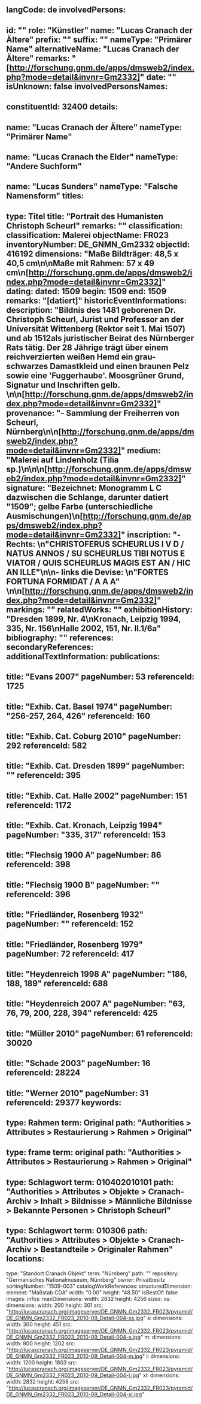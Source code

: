 langCode: de
involvedPersons: 
 - 
   id: ""
  role: "Künstler"
  name: "Lucas Cranach der Ältere"
  prefix: ""
  suffix: ""
  nameType: "Primärer Name"
  alternativeName: "Lucas Cranach der Ältere"
  remarks: "[http://forschung.gnm.de/apps/dmsweb2/index.php?mode=detail&invnr=Gm2332]"
  date: ""
  isUnknown: false
involvedPersonsNames: 
 - 
   constituentId: 32400
  details: 
   - 
   name: "Lucas Cranach der Ältere"
    nameType: "Primärer Name"
   - 
   name: "Lucas Cranach the Elder"
    nameType: "Andere Suchform"
   - 
   name: "Lucas Sunders"
    nameType: "Falsche Namensform"
titles: 
 - 
   type: Titel
  title: "Portrait des Humanisten Christoph Scheurl"
  remarks: ""
classification: 
 classification: Malerei
objectName: FR023
inventoryNumber: DE_GNMN_Gm2332
objectId: 416192
dimensions: "Maße Bildträger: 48,5 x 40,5 cm\n\nMaße mit Rahmen: 57 x 49 cm\n[http://forschung.gnm.de/apps/dmsweb2/index.php?mode=detail&invnr=Gm2332]"
dating: 
 dated: 1509
 begin: 1509
 end: 1509
 remarks: "[datiert]"
 historicEventInformations: 
description: "Bildnis des 1481 geborenen Dr. Christoph Scheurl, Jurist und Professor an der Universität Wittenberg (Rektor seit 1. Mai 1507) und ab 1512als juristischer Beirat des Nürnberger Rats tätig. Der 28 Jährige trägt über einem reichverzierten weißen Hemd ein grau-schwarzes Damastkleid und einen braunen Pelz sowie eine 'Fuggerhaube'. Moosgrüner Grund, Signatur und Inschriften gelb. \n\n[http://forschung.gnm.de/apps/dmsweb2/index.php?mode=detail&invnr=Gm2332]"
provenance: "- Sammlung der Freiherren von Scheurl, Nürnberg\n\n[http://forschung.gnm.de/apps/dmsweb2/index.php?mode=detail&invnr=Gm2332]"
medium: "Malerei auf Lindenholz (Tilia sp.)\n\n\n[http://forschung.gnm.de/apps/dmsweb2/index.php?mode=detail&invnr=Gm2332]"
signature: "Bezeichnet: Monogramm L C dazwischen die Schlange, darunter datiert \"1509\"; gelbe Farbe (unterschiedliche Ausmischungen)\n[http://forschung.gnm.de/apps/dmsweb2/index.php?mode=detail&invnr=Gm2332]"
inscription: "- Rechts: \n\"CHRISTOFERUS SCHEURLUS I V D / NATUS ANNOS / SU SCHEURLUS TIBI NOTUS E VIATOR / QUIS SCHEURLUS MAGIS EST AN / HIC AN ILLE\"\n\n- links die Devise: \n\"FORTES FORTUNA FORMIDAT / A A A\" \n\n[http://forschung.gnm.de/apps/dmsweb2/index.php?mode=detail&invnr=Gm2332]"
markings: ""
relatedWorks: ""
exhibitionHistory: "Dresden 1899, Nr. 4\nKronach, Leipzig 1994, 335, Nr. 156\nHalle 2002, 151, Nr. II.1/6a"
bibliography: ""
references: 
secondaryReferences: 
additionalTextInformation: 
publications: 
 - 
   title: "Evans 2007"
  pageNumber: 53
  referenceId: 1725
 - 
   title: "Exhib. Cat. Basel 1974"
  pageNumber: "256-257, 264, 426"
  referenceId: 160
 - 
   title: "Exhib. Cat. Coburg 2010"
  pageNumber: 292
  referenceId: 582
 - 
   title: "Exhib. Cat. Dresden 1899"
  pageNumber: ""
  referenceId: 395
 - 
   title: "Exhib. Cat. Halle 2002"
  pageNumber: 151
  referenceId: 1172
 - 
   title: "Exhib. Cat. Kronach, Leipzig 1994"
  pageNumber: "335, 317"
  referenceId: 153
 - 
   title: "Flechsig 1900 A"
  pageNumber: 86
  referenceId: 398
 - 
   title: "Flechsig 1900 B"
  pageNumber: ""
  referenceId: 396
 - 
   title: "Friedländer, Rosenberg 1932"
  pageNumber: ""
  referenceId: 152
 - 
   title: "Friedländer, Rosenberg 1979"
  pageNumber: 72
  referenceId: 417
 - 
   title: "Heydenreich 1998 A"
  pageNumber: "186, 188, 189"
  referenceId: 688
 - 
   title: "Heydenreich 2007 A"
  pageNumber: "63, 76, 79, 200, 228, 394"
  referenceId: 425
 - 
   title: "Müller 2010"
  pageNumber: 61
  referenceId: 30020
 - 
   title: "Schade 2003"
  pageNumber: 16
  referenceId: 28224
 - 
   title: "Werner 2010"
  pageNumber: 31
  referenceId: 29377
keywords: 
 - 
   type: Rahmen
  term: Original
  path: "Authorities > Attributes > Restaurierung > Rahmen > Original"
 - 
   type: frame
  term: original
  path: "Authorities > Attributes > Restaurierung > Rahmen > Original"
 - 
   type: Schlagwort
  term: 010402010101
  path: "Authorities > Attributes > Objekte > Cranach-Archiv > Inhalt > Bildnisse > Männliche Bildnisse > Bekannte Personen > Christoph Scheurl"
 - 
   type: Schlagwort
  term: 010306
  path: "Authorities > Attributes > Objekte > Cranach-Archiv > Bestandteile > Originaler Rahmen"
locations: 
 - 
   type: "Standort Cranach Objekt"
  term: "Nürnberg"
  path: ""
repository: "Germanisches Nationalmuseum, Nürnberg"
owner: Privatbesitz
sortingNumber: "1509-003"
catalogWorkReferences: 
structuredDimension: 
 element: "Maßstab CDA"
 width: "0.00"
 height: "48.50"
isBestOf: false
images: 
 infos: 
  maxDimensions: 
   width: 2832
   height: 4256
 sizes: 
  xs: 
   dimensions: 
    width: 200
    height: 301
   src: "http://lucascranach.org/imageserver/DE_GNMN_Gm2332_FR023/pyramid/DE_GNMN_Gm2332_FR023_2010-09_Detail-004-xs.jpg"
  s: 
   dimensions: 
    width: 300
    height: 451
   src: "http://lucascranach.org/imageserver/DE_GNMN_Gm2332_FR023/pyramid/DE_GNMN_Gm2332_FR023_2010-09_Detail-004-s.jpg"
  m: 
   dimensions: 
    width: 800
    height: 1202
   src: "http://lucascranach.org/imageserver/DE_GNMN_Gm2332_FR023/pyramid/DE_GNMN_Gm2332_FR023_2010-09_Detail-004-m.jpg"
  l: 
   dimensions: 
    width: 1200
    height: 1803
   src: "http://lucascranach.org/imageserver/DE_GNMN_Gm2332_FR023/pyramid/DE_GNMN_Gm2332_FR023_2010-09_Detail-004-l.jpg"
  xl: 
   dimensions: 
    width: 2832
    height: 4256
   src: "http://lucascranach.org/imageserver/DE_GNMN_Gm2332_FR023/pyramid/DE_GNMN_Gm2332_FR023_2010-09_Detail-004-xl.jpg"